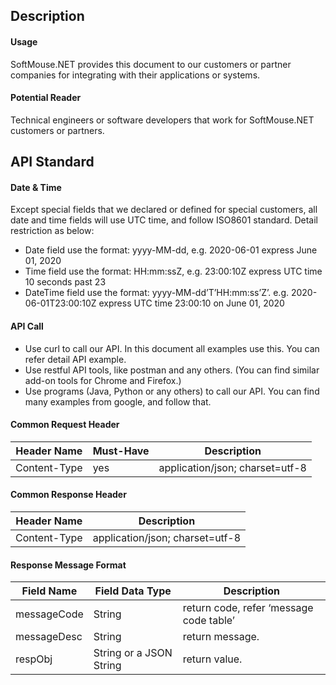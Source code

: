 ## Description
#### Usage
SoftMouse.NET provides this document to our customers or partner companies for integrating with their applications or systems.

#### Potential Reader
Technical engineers or software developers that work for SoftMouse.NET customers or partners.


## API Standard

#### Date & Time
Except special fields that we declared or defined for special customers, all date and time fields will use UTC time, and follow ISO8601 standard. Detail restriction as below:
* Date field use the format: yyyy-MM-dd, e.g. 2020-06-01 express June 01, 2020
* Time field use the format: HH:mm:ssZ, e.g. 23:00:10Z express UTC time 10 seconds past 23
* DateTime field use the format: yyyy-MM-dd’T’HH:mm:ss’Z’. e.g. 2020-06-01T23:00:10Z express UTC time 23:00:10 on June 01, 2020

#### API Call
* Use curl to call our API. In this document all examples use this. You can refer detail API example.
* Use restful API tools, like postman and any others. (You can find similar add-on tools for Chrome and Firefox.)
* Use programs (Java, Python or any others) to call our API. You can find many examples from google, and follow that.

#### Common Request Header
|  Header Name   | Must-Have  | Description  |
|  ----  | ----  | ----  |
|  Content-Type  |    yes     |application/json; charset=utf-8  |




#### Common Response Header
|  Header Name   |  Description  |
|  ----  | ----  | 
|  Content-Type  |    application/json; charset=utf-8















#### Response Message Format
|  Field Name   | Field Data Type  | Description  |
|  ----  | ----  | ----  |
|  messageCode  |    String     |return code, refer ‘message code table’  |
|  messageDesc  |    String     |return message.|
|  respObj      | String or a JSON String|return value.







